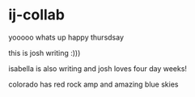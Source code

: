 # ij-collab

yooooo whats up happy thursdsay 

this is josh writing :)))

isabella is also writing and josh loves four day weeks!


colorado has red rock amp and amazing blue skies

